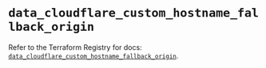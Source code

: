 # `data_cloudflare_custom_hostname_fallback_origin`

Refer to the Terraform Registry for docs: [`data_cloudflare_custom_hostname_fallback_origin`](https://registry.terraform.io/providers/cloudflare/cloudflare/5.8.2/docs/data-sources/custom_hostname_fallback_origin).
